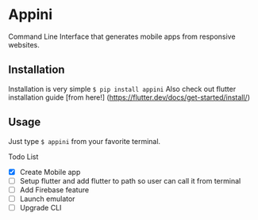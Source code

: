 # Appini

Command Line Interface that generates mobile apps from responsive websites.

## Installation
Installation is very simple
```$ pip install appini```
Also check out flutter installation guide [from here!] (https://flutter.dev/docs/get-started/install/)
## Usage 
Just type ```$ appini``` from your favorite terminal.

Todo List
- [x] Create Mobile app 
- [ ] Setup flutter and add flutter to path so user can call it from terminal 
- [ ] Add Firebase feature
- [ ] Launch emulator
- [ ] Upgrade CLI

